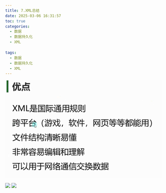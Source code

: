 ```yaml
---
title: 7.XML总结
date: 2025-03-06 16:31:57
toc: true
categories:
  - 数据
  - 数据持久化
  - XML

tags:
  - 数据
  - 数据持久化
  - XML
---
```

![](7.XML总结/file-20250306163202847.png)

![](../7.XML总结/file-20250306163224731.png)
![](../7.XML总结/file-20250306163231778.png)




